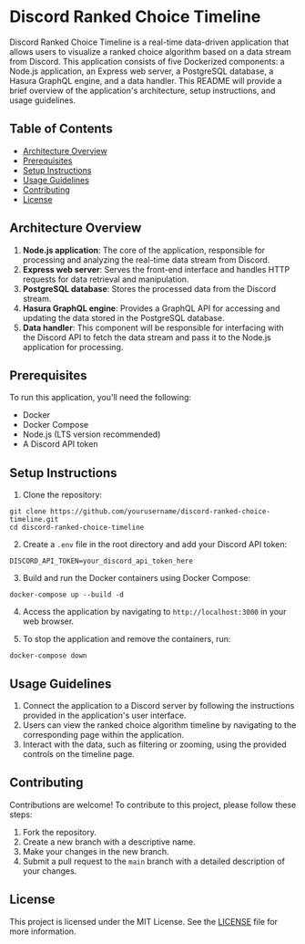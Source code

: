 # Discord Ranked Choice Timeline

Discord Ranked Choice Timeline is a real-time data-driven application that allows users to visualize a ranked choice algorithm based on a data stream from Discord. This application consists of five Dockerized components: a Node.js application, an Express web server, a PostgreSQL database, a Hasura GraphQL engine, and a data handler. This README will provide a brief overview of the application's architecture, setup instructions, and usage guidelines.

## Table of Contents

- [Architecture Overview](#architecture-overview)
- [Prerequisites](#prerequisites)
- [Setup Instructions](#setup-instructions)
- [Usage Guidelines](#usage-guidelines)
- [Contributing](#contributing)
- [License](#license)

## Architecture Overview

1. **Node.js application**: The core of the application, responsible for processing and analyzing the real-time data stream from Discord.
2. **Express web server**: Serves the front-end interface and handles HTTP requests for data retrieval and manipulation.
3. **PostgreSQL database**: Stores the processed data from the Discord stream.
4. **Hasura GraphQL engine**: Provides a GraphQL API for accessing and updating the data stored in the PostgreSQL database.
5. **Data handler**: This component will be responsible for interfacing with the Discord API to fetch the data stream and pass it to the Node.js application for processing.

## Prerequisites

To run this application, you'll need the following:

- Docker
- Docker Compose
- Node.js (LTS version recommended)
- A Discord API token

## Setup Instructions

1. Clone the repository:
```
git clone https://github.com/yourusername/discord-ranked-choice-timeline.git
cd discord-ranked-choice-timeline
```

2. Create a `.env` file in the root directory and add your Discord API token:
```
DISCORD_API_TOKEN=your_discord_api_token_here
```

3. Build and run the Docker containers using Docker Compose:
```
docker-compose up --build -d
```

4. Access the application by navigating to `http://localhost:3000` in your web browser.

5. To stop the application and remove the containers, run:
```
docker-compose down
```

## Usage Guidelines

1. Connect the application to a Discord server by following the instructions provided in the application's user interface.
2. Users can view the ranked choice algorithm timeline by navigating to the corresponding page within the application.
3. Interact with the data, such as filtering or zooming, using the provided controls on the timeline page.

## Contributing

Contributions are welcome! To contribute to this project, please follow these steps:

1. Fork the repository.
2. Create a new branch with a descriptive name.
3. Make your changes in the new branch.
4. Submit a pull request to the `main` branch with a detailed description of your changes.

## License

This project is licensed under the MIT License. See the [LICENSE](LICENSE) file for more information.